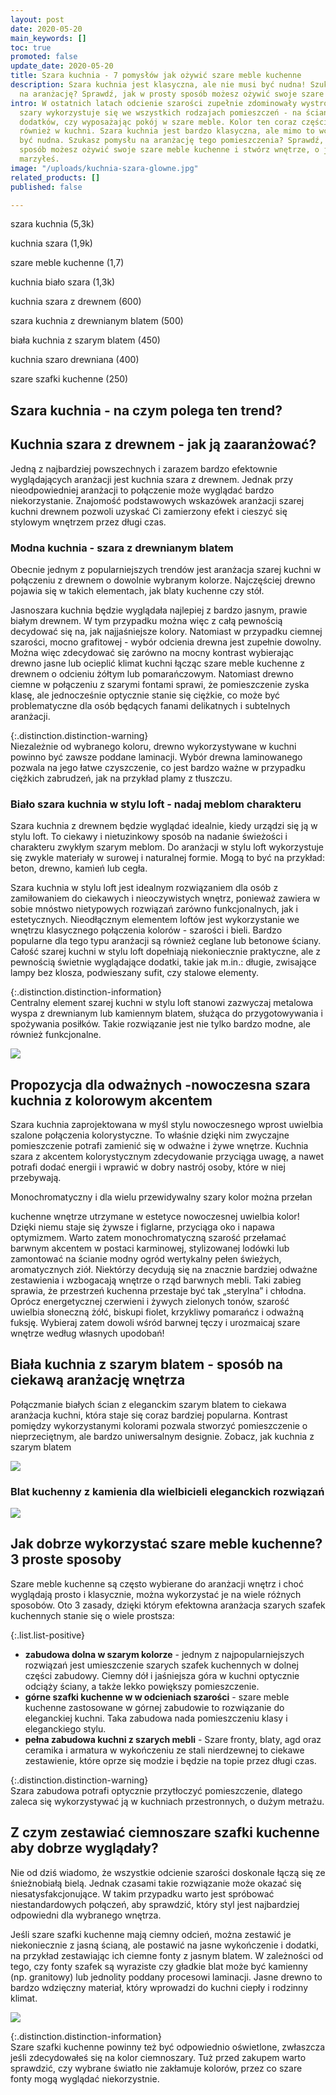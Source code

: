 ```yaml
---
layout: post
date: 2020-05-20
main_keywords: []
toc: true
promoted: false
update_date: 2020-05-20
title: Szara kuchnia - 7 pomysłów jak ożywić szare meble kuchenne
description: Szara kuchnia jest klasyczna, ale nie musi być nudna! Szukasz pomysłu
  na aranżację? Sprawdź, jak w prosty sposób możesz ożywić swoje szare meble kuchenne.
intro: W ostatnich latach odcienie szarości zupełnie zdominowały wystrój wnętrz. Kolor
  szary wykorzystuje się we wszystkich rodzajach pomieszczeń - na ścianach, w formie
  dodatków, czy wyposażając pokój w szare meble. Kolor ten coraz częściej można spotkać
  również w kuchni. Szara kuchnia jest bardzo klasyczna, ale mimo to wcale nie musi
  być nudna. Szukasz pomysłu na aranżację tego pomieszczenia? Sprawdź, jak w prosty
  sposób możesz ożywić swoje szare meble kuchenne i stwórz wnętrze, o jakim zawsze
  marzyłeś.
image: "/uploads/kuchnia-szara-glowne.jpg"
related_products: []
published: false

---
```

szara kuchnia (5,3k)

kuchnia szara (1,9k)

szare meble kuchenne (1,7)

kuchnia biało szara (1,3k)

kuchnia szara z drewnem (600)

szara kuchnia z drewnianym blatem (500)

biała kuchnia z szarym blatem (450)

kuchnia szaro drewniana (400)

szare szafki kuchenne (250)

## 

## Szara kuchnia - na czym polega ten trend?

## Kuchnia szara z drewnem - jak ją zaaranżować?

Jedną z najbardziej powszechnych i zarazem bardzo efektownie wyglądających aranżacji jest kuchnia szara z drewnem. Jednak przy nieodpowiedniej aranżacji to połączenie może wyglądać bardzo niekorzystanie. Znajomość podstawowych wskazówek aranżacji szarej kuchni  drewnem pozwoli uzyskać Ci zamierzony efekt i cieszyć się stylowym wnętrzem przez długi czas.

### Modna kuchnia - szara z drewnianym blatem

Obecnie jednym z popularniejszych trendów jest aranżacja szarej kuchni w połączeniu z drewnem o dowolnie wybranym kolorze. Najczęściej drewno pojawia się w takich elementach, jak blaty kuchenne czy stół. 

Jasnoszara kuchnia będzie wyglądała najlepiej z bardzo jasnym, prawie białym drewnem. W tym przypadku można więc z całą pewnością decydować się na, jak najjaśniejsze kolory. Natomiast w przypadku ciemnej szarości, mocno grafitowej - wybór odcienia drewna jest zupełnie dowolny. Można więc zdecydować się zarówno na mocny kontrast wybierając drewno jasne lub ocieplić klimat kuchni łącząc szare meble kuchenne z drewnem o odcieniu żółtym lub pomarańczowym. Natomiast drewno ciemne w połączeniu z szarymi fontami sprawi, że pomieszczenie zyska klasę, ale jednocześnie optycznie stanie się ciężkie, co może być problematyczne dla osób będących fanami delikatnych i subtelnych aranżacji.

{:.distinction.distinction-warning}  
Niezależnie od wybranego koloru, drewno wykorzystywane w kuchni powinno być zawsze poddane laminacji. Wybór drewna laminowanego pozwala na jego łatwe czyszczenie, co jest bardzo ważne w przypadku ciężkich zabrudzeń, jak na przykład plamy z tłuszczu.

### Biało szara kuchnia w stylu loft - nadaj meblom charakteru

Szara kuchnia z drewnem będzie wyglądać idealnie, kiedy urządzi się ją w stylu loft. To ciekawy i nietuzinkowy sposób na nadanie świeżości i charakteru zwykłym szarym meblom. Do aranżacji w stylu loft wykorzystuje się zwykle materiały w surowej i naturalnej formie. Mogą to być na przykład: beton, drewno, kamień lub cegła.

Szara kuchnia w stylu loft jest idealnym rozwiązaniem dla osób z zamiłowaniem do ciekawych i nieoczywistych wnętrz, ponieważ zawiera w sobie mnóstwo nietypowych rozwiązań zarówno funkcjonalnych, jak i estetycznych. Nieodłącznym elementem loftów jest wykorzystanie we wnętrzu klasycznego połączenia kolorów - szarości i bieli. Bardzo popularne dla tego typu aranżacji są również ceglane lub betonowe ściany. Całość szarej kuchni w stylu loft dopełniają niekoniecznie praktyczne, ale z pewnością świetnie wyglądające dodatki, takie jak m.in.: długie, zwisające lampy bez klosza, podwieszany sufit, czy stalowe elementy.

{:.distinction.distinction-information}  
Centralny element szarej kuchni w stylu loft stanowi zazwyczaj metalowa wyspa z drewnianym lub kamiennym blatem, służąca do przygotowywania i spożywania posiłków. Takie rozwiązanie jest nie tylko bardzo modne, ale również funkcjonalne.

![](/uploads/kuchnia-w-stylu-loft.jpg)

## Propozycja dla odważnych -nowoczesna szara kuchnia z kolorowym akcentem

Szara kuchnia zaprojektowana w myśl stylu nowoczesnego wprost uwielbia szalone połączenia kolorystyczne. To właśnie dzięki nim zwyczajne pomieszczenie potrafi zamienić się w odważne i żywe wnętrze. Kuchnia szara z akcentem kolorystycznym zdecydowanie przyciąga uwagę, a nawet potrafi dodać energii i wprawić w dobry nastrój osoby, które w niej przebywają.

Monochromatyczny i dla wielu przewidywalny szary kolor można przełan

 kuchenne wnętrze utrzymane w estetyce nowoczesnej uwielbia kolor! Dzięki niemu staje się żywsze i figlarne, przyciąga oko i napawa optymizmem. Warto zatem monochromatyczną szarość przełamać barwnym akcentem w postaci karminowej, stylizowanej lodówki lub zamontować na ścianie modny ogród wertykalny pełen świeżych, aromatycznych ziół. Niektórzy decydują się na znacznie bardziej odważne zestawienia i wzbogacają wnętrze o rząd barwnych mebli. Taki zabieg sprawia, że przestrzeń kuchenna przestaje być tak „sterylna” i chłodna. Oprócz energetycznej czerwieni i żywych zielonych tonów, szarość uwielbia słoneczną żółć, biskupi fiolet, krzykliwy pomarańcz i odważną fuksję. Wybieraj zatem dowoli wśród barwnej tęczy i urozmaicaj szare wnętrze według własnych upodobań!

## Biała kuchnia z szarym blatem - sposób na ciekawą aranżację wnętrza

Połączmanie białych ścian z eleganckim szarym blatem to ciekawa aranżacja kuchni, która staje się coraz bardziej popularna. Kontrast pomiędzy wykorzystanymi kolorami pozwala stworzyć pomieszczenie o nieprzeciętnym, ale bardzo uniwersalnym designie. Zobacz, jak kuchnia z szarym blatem

![](/uploads/biala-kuchnia-z-szarym-blatem.jpg)

### Blat kuchenny z kamienia dla wielbicieli eleganckich rozwiązań

![](/uploads/szara-kuchnia-blat-z-kamienia.jpg)

## Jak dobrze wykorzystać szare meble kuchenne? 3 proste sposoby

Szare meble kuchenne są często wybierane do aranżacji wnętrz i choć wyglądają prosto i klasycznie, można wykorzystać je na wiele różnych sposobów. Oto 3 zasady, dzięki którym efektowna aranżacja szarych szafek kuchennych stanie się o wiele prostsza:

{:.list.list-positive}

* **zabudowa dolna w szarym kolorze** - jednym z najpopularniejszych rozwiązań jest umieszczenie szarych szafek kuchennych w dolnej części zabudowy. Ciemny dół i jaśniejsza góra w kuchni optycznie odciąży ściany, a także lekko powiększy pomieszczenie.
* **górne szafki kuchenne w w odcieniach szarości** - szare meble kuchenne zastosowane w górnej zabudowie to rozwiązanie do eleganckiej kuchni. Taka zabudowa nada pomieszczeniu klasy i eleganckiego stylu.
* **pełna zabudowa kuchni z szarych mebli** - Szare fronty, blaty, agd oraz ceramika i armatura w wykończeniu ze stali nierdzewnej to ciekawe zestawienie, które oprze się modzie i będzie na topie przez długi czas.

{:.distinction.distinction-warning}  
Szara zabudowa potrafi optycznie przytłoczyć pomieszczenie, dlatego zaleca się wykorzystywać ją w kuchniach przestronnych, o dużym metrażu.

## Z czym zestawiać ciemnoszare szafki kuchenne aby dobrze wyglądały?

Nie od dziś wiadomo, że wszystkie odcienie szarości doskonale łączą się ze śnieżnobiałą bielą. Jednak czasami takie rozwiązanie może okazać się niesatysfakcjonujące. W takim przypadku warto jest spróbować niestandardowych połączeń, aby sprawdzić, który styl jest najbardziej odpowiedni dla wybranego wnętrza.

Jeśli szare szafki kuchenne mają ciemny odcień, można zestawić je niekoniecznie z jasną ścianą, ale postawić na jasne wykończenie i dodatki, na przykład zestawiając ich ciemne fonty z jasnym blatem. W zależności od tego, czy fonty szafek są wyraziste czy gładkie blat może być kamienny (np. granitowy) lub jednolity poddany procesowi laminacji. Jasne drewno to bardzo wdzięczny materiał, który wprowadzi do kuchni ciepły i rodzinny klimat.

![](/uploads/szara-kuchnia-glowne.jpg)

{:.distinction.distinction-information}  
Szare szafki kuchenne powinny też być odpowiednio oświetlone, zwłaszcza jeśli zdecydowałeś się na kolor ciemnoszary. Tuż przed zakupem warto sprawdzić, czy wybrane światło nie zakłamuje kolorów, przez co szare fonty mogą wyglądać niekorzystnie.